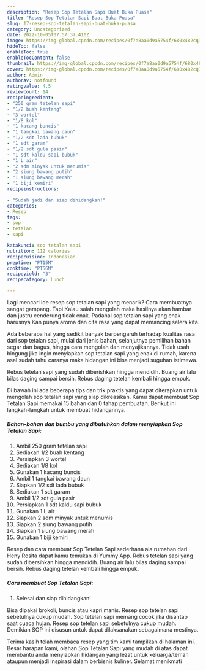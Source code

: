 ```yaml
---
description: "Resep Sop Tetalan Sapi Buat Buka Puasa"
title: "Resep Sop Tetalan Sapi Buat Buka Puasa"
slug: 17-resep-sop-tetalan-sapi-buat-buka-puasa
category: Uncategorized
date: 2022-10-05T07:57:37.410Z
image: https://img-global.cpcdn.com/recipes/0f7a8aa0d9a5754f/680x482cq70/sop-tetalan-sapi-foto-resep-utama.jpg
hideToc: false
enableToc: true
enableTocContent: false
thumbnail: https://img-global.cpcdn.com/recipes/0f7a8aa0d9a5754f/680x482cq70/sop-tetalan-sapi-foto-resep-utama.jpg
cover: https://img-global.cpcdn.com/recipes/0f7a8aa0d9a5754f/680x482cq70/sop-tetalan-sapi-foto-resep-utama.jpg
author: Admin
authorAv: notfound
ratingvalue: 4.5
reviewcount: 14
recipeingredient:
- "250 gram tetelan sapi"
- "1/2 buah kentang"
- "3 wortel"
- "1/8 kol"
- "1 kacang buncis"
- "1 tangkai bawang daun"
- "1/2 sdt lada bubuk"
- "1 sdt garam"
- "1/2 sdt gula pasir"
- "1 sdt kaldu sapi bubuk"
- "1 L air"
- "2 sdm minyak untuk menumis"
- "2 siung bawang putih"
- "1 siung bawang merah"
- "1 biji kemiri"
recipeinstructions:

- "Sudah jadi dan siap dihidangkan!"
categories:
- Resep
tags:
- sop
- tetalan
- sapi

katakunci: sop tetalan sapi 
nutrition: 112 calories
recipecuisine: Indonesian
preptime: "PT15M"
cooktime: "PT56M"
recipeyield: "3"
recipecategory: Lunch

---
```



Lagi mencari ide resep sop tetalan sapi yang menarik? Cara membuatnya sangat gampang. Tapi Kalau salah mengolah maka hasilnya akan hambar dan justru cenderung tidak enak. Padahal sop tetalan sapi yang enak harusnya Kan punya aroma dan cita rasa yang dapat memancing selera kita.


Ada beberapa hal yang sedikit banyak berpengaruh terhadap kualitas rasa dari sop tetalan sapi, mulai dari jenis bahan, selanjutnya pemilihan bahan segar dan bagus, hingga cara mengolah dan menyajikannya. Tidak usah bingung jika ingin menyiapkan sop tetalan sapi yang enak di rumah, karena asal sudah tahu caranya maka hidangan ini bisa menjadi suguhan istimewa.

Rebus tetelan sapi yang sudah diberishkan hingga mendidih. Buang air lalu bilas daging sampai bersih. Rebus daging tetelan kembali hingga empuk.


Di bawah ini ada beberapa tips dan trik praktis yang dapat diterapkan untuk mengolah sop tetalan sapi yang siap dikreasikan. Kamu dapat membuat Sop Tetalan Sapi memakai 15 bahan dan 0 tahap pembuatan. Berikut ini langkah-langkah untuk membuat hidangannya.

<!--inarticleads1-->

##### Bahan-bahan dan bumbu yang dibutuhkan dalam menyiapkan Sop Tetalan Sapi:

1. Ambil 250 gram tetelan sapi
1. Sediakan 1/2 buah kentang
1. Persiapkan 3 wortel
1. Sediakan 1/8 kol
1. Gunakan 1 kacang buncis
1. Ambil 1 tangkai bawang daun
1. Siapkan 1/2 sdt lada bubuk
1. Sediakan 1 sdt garam
1. Ambil 1/2 sdt gula pasir
1. Persiapkan 1 sdt kaldu sapi bubuk
1. Gunakan 1 L air
1. Siapkan 2 sdm minyak untuk menumis
1. Siapkan 2 siung bawang putih
1. Siapkan 1 siung bawang merah
1. Gunakan 1 biji kemiri


Resep dan cara membuat Sop Tetelan Sapi sederhana ala rumahan dari Heny Rosita dapat kamu temukan di Yummy App. Rebus tetelan sapi yang sudah dibersihkan hingga mendidih. Buang air lalu bilas daging sampai bersih. Rebus daging tetelan kembali hingga empuk. 

<!--inarticleads2-->

##### Cara membuat Sop Tetalan Sapi:


1. Selesai dan siap dihidangkan!

Bisa dipakai brokoli, buncis atau kapri manis. Resep sop tetelan sapi sebetulnya cukup mudah. Sop tetelan sapi memang cocok jika disantap saat cuaca hujan. Resep sop tetelan sapi sebetulnya cukup mudah. Demikian SOP ini disusun untuk dapat dilaksanakan sebagaimana mestinya. 

Terima kasih telah membaca resep yang tim kami tampilkan di halaman ini. Besar harapan kami, olahan Sop Tetalan Sapi yang mudah di atas dapat membantu anda menyiapkan hidangan yang lezat untuk keluarga/teman ataupun menjadi inspirasi dalam berbisnis kuliner. Selamat menikmati
